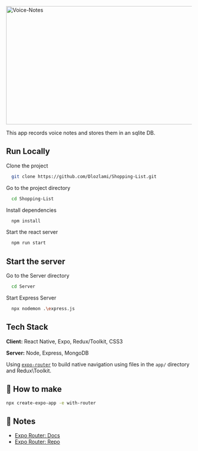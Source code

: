 <img src="https://socialify.git.ci/Dlozlami/Voice-Notes/image?language=1&owner=1&name=1&stargazers=1&theme=Light" alt="Voice-Notes" width="640" height="320" />

This app records voice notes and stores them in an sqlite DB. 

## Run Locally

Clone the project

```bash
  git clone https://github.com/Dlozlami/Shopping-List.git
```

Go to the project directory

```bash
  cd Shopping-List
```

Install dependencies

```bash
  npm install
```

Start the react server

```bash
  npm run start
```

## Start the server

Go to the Server directory

```bash
  cd Server
```
Start Express Server
```bash
  npx nodemon .\express.js 
```

## Tech Stack

**Client:** React Native, Expo, Redux/Toolkit, CSS3

**Server:** Node, Express, MongoDB


Using [`expo-router`](https://expo.github.io/router) to build native navigation using files in the `app/` directory and Redux\Toolkit.

## 🚀 How to make

```sh
npx create-expo-app -e with-router
```

## 📝 Notes

- [Expo Router: Docs](https://expo.github.io/router)
- [Expo Router: Repo](https://github.com/expo/router)

